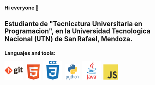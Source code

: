 ### Hi everyone 👋

## Estudiante de "Tecnicatura Universitaria en Programacion", en la Universidad Tecnologica Nacional (UTN) de San Rafael, Mendoza.

<div align="left">
    <h3> Languajes and tools: </h3>
    <div>
        <img src="https://github.com/devicons/devicon/blob/master/icons/git/git-original-wordmark.svg" title "GIT" alt="GIT" width="60" heigth="60"/>&nbsp;
        <img src="https://github.com/devicons/devicon/blob/master/icons/html5/html5-original.svg" title "HTML5" alt="HTML" width="50" heigth="50"/>&nbsp;
        <img src="https://github.com/devicons/devicon/blob/master/icons/css3/css3-plain-wordmark.svg" title "CSS" alt="CSS" width="60" heigth="60"/>&nbsp;
        <img src="https://github.com/devicons/devicon/blob/master/icons/python/python-original-wordmark.svg" title "PYTHON" alt="PYTHON" width="50" heigth="50"/>&nbsp;
        <img src="https://github.com/devicons/devicon/blob/master/icons/java/java-original-wordmark.svg" title "JAVA" alt="JAVA" width="60" heigth="60"/>&nbsp;
        <img src="https://github.com/devicons/devicon/blob/master/icons/javascript/javascript-original.svg"  title "JAVASCRIPT" alt="JAVASCRIPT" width="50" heigth="50"/>&nbsp;
       </div>
</div>
